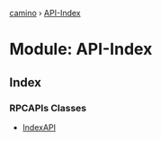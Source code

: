 [camino](../README.md) › [API-Index](api_index.md)

# Module: API-Index

## Index

### RPCAPIs Classes

* [IndexAPI](../classes/api_index.indexapi.md)
